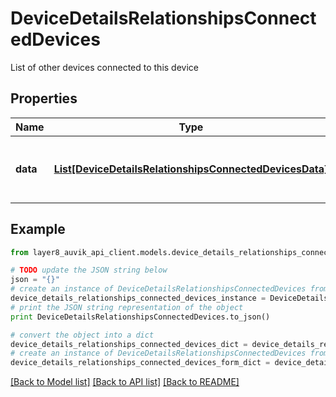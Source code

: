 # DeviceDetailsRelationshipsConnectedDevices

List of other devices connected to this device

## Properties
Name | Type | Description | Notes
------------ | ------------- | ------------- | -------------
**data** | [**List[DeviceDetailsRelationshipsConnectedDevicesData]**](DeviceDetailsRelationshipsConnectedDevicesData.md) | A connected device resource object | 

## Example

```python
from layer8_auvik_api_client.models.device_details_relationships_connected_devices import DeviceDetailsRelationshipsConnectedDevices

# TODO update the JSON string below
json = "{}"
# create an instance of DeviceDetailsRelationshipsConnectedDevices from a JSON string
device_details_relationships_connected_devices_instance = DeviceDetailsRelationshipsConnectedDevices.from_json(json)
# print the JSON string representation of the object
print DeviceDetailsRelationshipsConnectedDevices.to_json()

# convert the object into a dict
device_details_relationships_connected_devices_dict = device_details_relationships_connected_devices_instance.to_dict()
# create an instance of DeviceDetailsRelationshipsConnectedDevices from a dict
device_details_relationships_connected_devices_form_dict = device_details_relationships_connected_devices.from_dict(device_details_relationships_connected_devices_dict)
```
[[Back to Model list]](../README.md#documentation-for-models) [[Back to API list]](../README.md#documentation-for-api-endpoints) [[Back to README]](../README.md)


